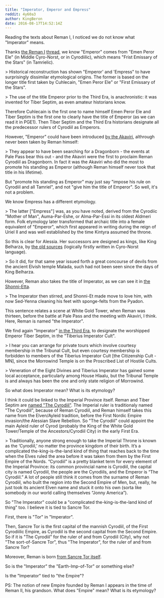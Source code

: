```yaml
---
title: "Imperator, Emperor and Empress"
reddit: 4y60a3
author: KingBeron
date: 2016-08-17T14:52:14Z
---
```


Reading the texts about Reman I, I noticed we do not know what "Imperator" means. 


Thanks [the Reman I](http://lagbt.wiwiland.net/wikibiblio/index.php/TES:Reman_I) [thread](http://forums.bethsoft.com/topic/1002312-reman-i/), we know "Emperor" comes from "Emen Peror Ele" (in Middle Cyro-Norst, or in Cyrodiilic), which means "Frist Emissary of the Stars" (in Tamrielic). 

&gt; Historical reconstruction has shown "Emperor' and 'Empress" to have surprisingly dissimilar etymological origins. The former is based on the longer title first taken by Cuhlecain, "Emen Peror Ele" or "First Emissary of the Stars". 

&gt; The use of the title Emperor prior to the Third Era, is anachronistic: it was invented for Tiber Septim, as even amateur historians know.

Therefore Cuhlecain is the first one to name himself Emen Peror Ele and Tiber Septim is the first one to clearly have the title of Emperor (as we can read it in PGE1). Then Tiber Septim and the Third Era historians designate all the predecessor rulers of Cyrodiil as Emperors. 


However, "Emperor" could have been introduced [by the Akaviri](http://www.imperial-library.info/content/book-dragonborn), althrough never been taken by Reman himself:

&gt; They appear to have been searching for a Dragonborn - the events at Pale Pass bear this out - and the Akaviri were the first to proclaim Reman Cyrodiil as Dragonborn. In fact it was the Akaviri who did the most to promote his standing as Emperor (although Reman himself never took that title in his lifetime).

But "promote his standing as Emperor" may just say "impose his rule on Cyrodiil and all Tamriel", and not "give him the title of Emperor". So well, it's not a problem. 


We know Empress has a different etymology.

&gt; The latter ["Empress"] was, as you have noted, derived from the Cyrodiic "Mother of Man", Auma-Par-Eshe, or Alma-Par-Essi in its oldest Aldmeri form. Folk etymology later transformed that archaic title into a female equivalent of "Emperor", which first appeared in writing during the reign of Uriel II and was well established by the time Kintyra assumed the throne.

So this is clear for Alessia. Her successors are designed as kings, like King Belharza, by [the old sources](http://www.imperial-library.info/content/chronicles-holy-brothers-marukh) (logically firstly written in Cyro-Norst language). 

&gt; So it did, for that same year issued forth a great concourse of devils from the ancient Elvish temple Malada, such had not been seen since the days of King Belharza.


However, Reman also takes the title of Imperator, as we can see it in [the Shonni-Etta](https://www.reddit.com/r/teslore/comments/2rf1ty/shonnietta_snippets/).

&gt; The Imperator then stirred, and Shonni-Et made move to love him, with now Sed-Yenna cleaning his feet with sponge-felts from the Pyadon.

This sentence relates a scene at White Gold Tower, when Reman was thirteen, before the battle at Pale Pass and the meeting with Akaviri, I think. Here, Reman is named "the Imperator". 

We find again "Imperator" [in the Third Era](http://www.imperial-library.info/content/interviews-skeleton-man), to designate the worshipped Emperor Tiber Septim, in the "Tiberius Imperator Cult".

&gt; I hear you can arrange for private tours which involve courtesy membership in the Tribunal Cult, but even courtesy membership is forbidden to members of the Tiberius Imperator Cult [the Citizenship Cult - MN], since the Morrowind Temple is on the Proscribed List of Hostile Cults.

&gt; Veneration of the Eight Divines and Tiberius Imperator has gained some local acceptance, particularly among House Hlaalu, but the Tribunal Temple is and always has been the one and only state religion of Morrowind.


So what does Imperator mean? What is its etymology?

I think it could be linked to the Imperial Province itself. Reman and Tiber Septim are [named "The Cyrodiil"](http://lagbt.wiwiland.net/wikibiblio/index.php?title=TESA:Letters_to_The_Elder_Scrolls_Adventures). The Imperial ruler is traditionaly named "The Cyrodiil", because of Reman Cyrodiil, and Reman himself takes this name from the Elven/Ayleid tradition, before the First Nordic Empire invasion/the Alessian Slave Rebellion. So "The Cyrodiil" could appoint the main Ayleid ruler of Cyrod (probably the King of the White Gold Tower/Temple of the Ancestors/Cyrodiil City) in the early First Era. 

&gt; Traditionally, anyone strong enough to take the Imperial Throne is known as the ‘Cyrodiil,’ no matter the province kingdom of their birth. It’s a complicated the-king-is-the-land kind of thing that reaches back to the time when the Elves ruled the area before it was taken from them by the First Empire of the Nords. “Cyrodiil” is a pretty blanket term for every element of the Imperial Province: its common provincial name is Cyrodiil, the capital city is named Cyrodiil, the people are the Cyrodiils, and the Emperor is “The Cyrodiil.” A lot of people still think it comes from the surname of Reman Cyrodiil, who built the region into the Second Empire of Men, but, really, he just took its ancient Elven name and stuck it onto his own (sorta like somebody in our world calling themselves “Jonny America”).

So "The Imperator" could be a "complicated the-king-is-the-land kind of thing" too. I believe it is tied to Sancre Tor. 

First, there is "Tor" in "Imperator". 

Then, Sancre Tor is the first capital of the mannish Cyrodiil, of the First Cyrodiilic Empire, as Cyrodiil is the second capital from the Second Empire. So if it is "The Cyrodiil" for the ruler of and from Cyrodiil (City), why not "The sort-of-Sancre Tor", thus "The Imperator", for the ruler of and from Sancre Tor?

Moreover, Reman is born [from Sancre Tor itself](http://www.imperial-library.info/content/remanada). 


So is the "Imperator" the "Earth-Imp-of-Tor" or something else?

Is the "Imperator" tied to "the Empire"?

PS: The notion of new Empire founded by Reman I appears in the time of Reman II, his grandson. What does "Empire" mean? What is its etymology?
